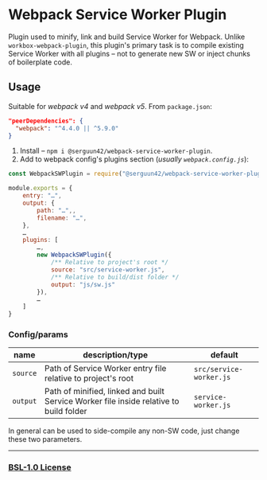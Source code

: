 # Webpack Service Worker Plugin

Plugin used to minify, link and build Service Worker for Webpack. Unlike `workbox-webpack-plugin`, this plugin's primary task is to compile existing Service Worker with all plugins – not to generate new SW or inject chunks of boilerplate code.

## Usage

Suitable for _webpack v4_ and _webpack v5_. From `package.json`:

```json
"peerDependencies": {
  "webpack": "^4.4.0 || ^5.9.0"
}
```

1. Install – `npm i @serguun42/webpack-service-worker-plugin`.
2. Add to webpack config's plugins section (_usually `webpack.config.js`_):

```javascript
const WebpackSWPlugin = require("@serguun42/webpack-service-worker-plugin");

module.exports = {
	entry: "…",
	output: {
		path: "…",,
		filename: "…",
	},
	…
	plugins: [
		…,
		new WebpackSWPlugin({
			/** Relative to project's root */
			source: "src/service-worker.js",
			/** Relative to build/dist folder */
			output: "js/sw.js"
		}),
		…
	]
}
```

### Config/params

| name     | description/type                                                                       | default                 |
| -------- | -------------------------------------------------------------------------------------- | ----------------------- |
| `source` | Path of Service Worker entry file relative to project's root                           | `src/service-worker.js` |
| `output` | Path of minified, linked and built Service Worker file inside relative to build folder | `service-worker.js`     |

In general can be used to side-compile any non-SW code, just change these two parameters.

---

### [BSL-1.0 License](./LICENSE)
